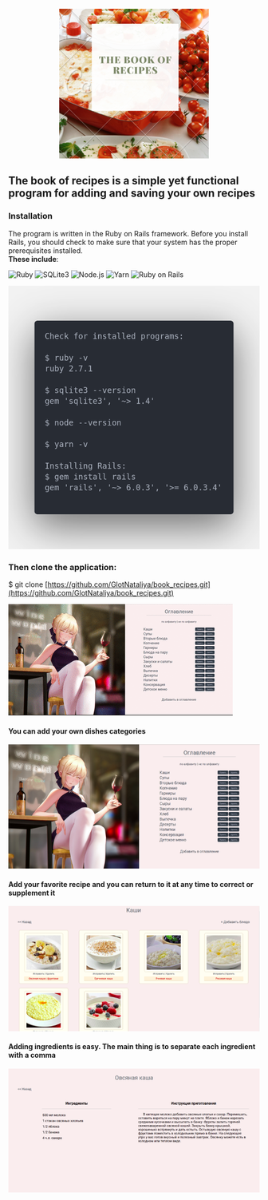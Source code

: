 
<p align="center">
  <img src="https://github.com/GlotNataliya/book_recipes/blob/main/app/assets/images/book_of_recipes.png?raw=true" />
</p> 

## The book of recipes is a simple yet functional program for adding and saving your own recipes

### Installation
The program is written in the Ruby on Rails framework.
Before you install Rails, you should check to make sure that your system has the proper prerequisites installed. </br> **These include**:

![Ruby](https://img.shields.io/badge/-Ruby-e74c3c?style=for-the-badge&logo=ruby&logoColor=c0392b)
![SQLite3](https://img.shields.io/badge/-SQLite3-808e9b?style=for-the-badge&logo=sqLite&logoColor=17c0eb)
![Node.js](https://img.shields.io/badge/-Node.js-05c46b?style=for-the-badge&logo=appveyor&logoColor=1e272e)
![Yarn](https://img.shields.io/badge/-Yarn-d1ccc0?style=for-the-badge&logo=yarn&logoColor=0fbcf9)
![Ruby on Rails](https://img.shields.io/badge/-Ruby_on_rails-EA2027?style=for-the-badge&logo=ruby-on-rails&logoColor=f1f2f6)


![Body](https://github.com/GlotNataliya/book_recipes/blob/main/app/assets/images/code.png?raw=true)

### Then clone the application:
$ git clone [https://github.com/GlotNataliya/book_recipes.git](https://github.com/GlotNataliya/book_recipes.git) 
</br>

![Animation](https://github.com/GlotNataliya/book_recipes/blob/main/app/assets/images/book-recipes.gif)

#### You can add your own dishes categories

<p align="center">
  <img src="https://github.com/GlotNataliya/book_recipes/blob/main/app/assets/images/contents-page.png?raw=true" />
</p> 

#### Add your favorite recipe and you can return to it at any time to correct or supplement it

<p align="center">
  <img src="https://github.com/GlotNataliya/book_recipes/blob/main/app/assets/images/dish-page.png?raw=true" />
</p>

#### Adding ingredients is easy. The main thing is to separate each ingredient with a comma

<p align="center">
  <img src="https://github.com/GlotNataliya/book_recipes/blob/main/app/assets/images/recipe-page.png?raw=true" />
</p>
